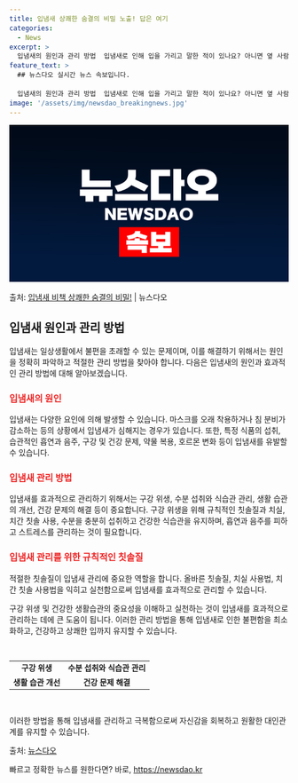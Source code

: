 ```yaml
---
title: 입냄새 상쾌한 숨결의 비밀 노출! 답은 여기
categories:
  - News
excerpt: >
  입냄새의 원인과 관리 방법  입냄새로 인해 입을 가리고 말한 적이 있나요? 아니면 옆 사람의 입냄새 때문에 …
feature_text: >
  ## 뉴스다오 실시간 뉴스 속보입니다.

  입냄새의 원인과 관리 방법  입냄새로 인해 입을 가리고 말한 적이 있나요? 아니면 옆 사람의 입냄새 때문에 …
image: '/assets/img/newsdao_breakingnews.jpg'
---
```


![뉴스다오 속보](/assets/img/newsdao_breakingnews.jpg)

<p>출처: <a href="https://newsdao.kr/4147" rel="dofollow">입냄새 비책 상쾌한 숨결의 비밀!</a> | 뉴스다오</p>

<h2 data-ke-size="size26">입냄새 원인과 관리 방법</h2>
입냄새는 일상생활에서 불편을 초래할 수 있는 문제이며, 이를 해결하기 위해서는 원인을 정확히 파악하고 적절한 관리 방법을 찾아야 합니다. 다음은 입냄새의 원인과 효과적인 관리 방법에 대해 알아보겠습니다.

<h3><b><span style="color: #ee2323;">입냄새의 원인</span></b></h3>
입냄새는 다양한 요인에 의해 발생할 수 있습니다. 마스크를 오래 착용하거나 침 분비가 감소하는 등의 상황에서 입냄새가 심해지는 경우가 있습니다. 또한, 특정 식품의 섭취, 습관적인 흡연과 음주, 구강 및 건강 문제, 약물 복용, 호르몬 변화 등이 입냄새를 유발할 수 있습니다.

<h3><b><span style="color: #ee2323;">입냄새 관리 방법</span></b></h3>
입냄새를 효과적으로 관리하기 위해서는 구강 위생, 수분 섭취와 식습관 관리, 생활 습관의 개선, 건강 문제의 해결 등이 중요합니다. 구강 위생을 위해 규칙적인 칫솔질과 치실, 치간 칫솔 사용, 수분을 충분히 섭취하고 건강한 식습관을 유지하며, 흡연과 음주를 피하고 스트레스를 관리하는 것이 필요합니다.

<h3><b><span style="color: #ee2323;">입냄새 관리를 위한 규칙적인 칫솔질</span></b></h3>
적절한 칫솔질이 입냄새 관리에 중요한 역할을 합니다. 올바른 칫솔질, 치실 사용법, 치간 칫솔 사용법을 익히고 실천함으로써 입냄새를 효과적으로 관리할 수 있습니다. 

구강 위생 및 건강한 생활습관의 중요성을 이해하고 실천하는 것이 입냄새를 효과적으로 관리하는 데에 큰 도움이 됩니다. 이러한 관리 방법을 통해 입냄새로 인한 불편함을 최소화하고, 건강하고 상쾌한 입까지 유지할 수 있습니다.

<p data-ke-size="size16">&nbsp;</p>

<table>
  <tbody>
    <tr>
      <td style="text-align: center; height: 17px;"><b>구강 위생</b></td>
      <td style="text-align: center; height: 17px;"><b>수분 섭취와 식습관 관리</b></td>
    </tr>
    <tr>
      <td style="text-align: center; height: 17px;"><b>생활 습관 개선</b></td>
      <td style="text-align: center; height: 17px;"><b>건강 문제 해결</b></td>
    </tr>
  </tbody>
</table>

<p data-ke-size="size16">&nbsp;</p>

이러한 방법을 통해 입냄새를 관리하고 극복함으로써 자신감을 회복하고 원활한 대인관계를 유지할 수 있습니다. 

출처: <a href="https://newsdao.kr/4147">뉴스다오</a> 

빠르고 정확한 뉴스를 원한다면? 바로, <a href="https://newsdao.kr" rel="dofollow">https://newsdao.kr</a>


